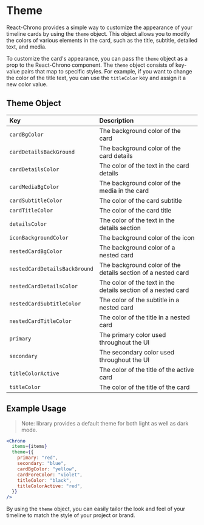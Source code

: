 # Theme

React-Chrono provides a simple way to customize the appearance of your timeline cards by using the `theme` object. This object allows you to modify the colors of various elements in the card, such as the title, subtitle, detailed text, and media.

To customize the card's appearance, you can pass the `theme` object as a prop to the React-Chrono component. The `theme` object consists of key-value pairs that map to specific styles. For example, if you want to change the color of the title text, you can use the `titleColor` key and assign it a new color value.

## Theme Object

| Key                           | Description                                                   |
| :---------------------------- | :------------------------------------------------------------ |
| `cardBgColor`                 | The background color of the card                              |
| `cardDetailsBackGround`       | The background color of the card details                      |
| `cardDetailsColor`            | The color of the text in the card details                     |
| `cardMediaBgColor`            | The background color of the media in the card                 |
| `cardSubtitleColor`           | The color of the card subtitle                                |
| `cardTitleColor`              | The color of the card title                                   |
| `detailsColor`                | The color of the text in the details section                  |
| `iconBackgroundColor`         | The background color of the icon                              |
| `nestedCardBgColor`           | The background color of a nested card                         |
| `nestedCardDetailsBackGround` | The background color of the details section of a nested card  |
| `nestedCardDetailsColor`      | The color of the text in the details section of a nested card |
| `nestedCardSubtitleColor`     | The color of the subtitle in a nested card                    |
| `nestedCardTitleColor`        | The color of the title in a nested card                       |
| `primary`                     | The primary color used throughout the UI                      |
| `secondary`                   | The secondary color used throughout the UI                    |
| `titleColorActive`            | The color of the title of the active card                     |
| `titleColor`                  | The color of the title of the card                            |

## Example Usage

> Note: library provides a default theme for both light as well as dark mode.

```jsx
<Chrono
  items={items}
  theme={{
    primary: "red",
    secondary: "blue",
    cardBgColor: "yellow",
    cardForeColor: "violet",
    titleColor: "black",
    titleColorActive: "red",
  }}
/>
```

By using the `theme` object, you can easily tailor the look and feel of your timeline to match the style of your project or brand.
